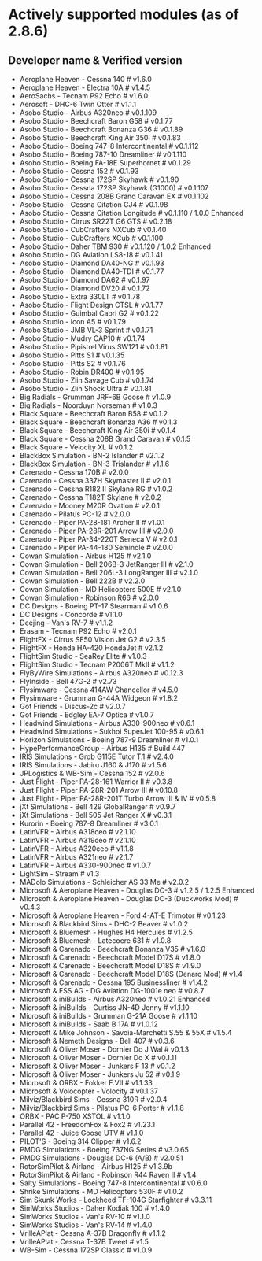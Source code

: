 # Actively supported modules (as of 2.8.6)

## Developer name & Verified version

- Aeroplane Heaven - Cessna 140 # v1.6.0
- Aeroplane Heaven - Electra 10A # v1.4.5
- AeroSachs - Tecnam P92 Echo # v1.6.0
- Aerosoft - DHC-6 Twin Otter # v1.1.1
- Asobo Studio - Airbus A320neo # v0.1.109
- Asobo Studio - Beechcraft Baron G58 # v0.1.77
- Asobo Studio - Beechcraft Bonanza G36 # v0.1.89
- Asobo Studio - Beechcraft King Air 350i # v0.1.83
- Asobo Studio - Boeing 747-8 Intercontinental # v0.1.112
- Asobo Studio - Boeing 787-10 Dreamliner # v0.1.110
- Asobo Studio - Boeing FA-18E Superhornet # v0.1.29
- Asobo Studio - Cessna 152 # v0.1.93
- Asobo Studio - Cessna 172SP Skyhawk # v0.1.90
- Asobo Studio - Cessna 172SP Skyhawk (G1000) # v0.1.107
- Asobo Studio - Cessna 208B Grand Caravan EX # v0.1.102
- Asobo Studio - Cessna Citation CJ4 # v0.1.98
- Asobo Studio - Cessna Citation Longitude # v0.1.110 / 1.0.0 Enhanced
- Asobo Studio - Cirrus SR22T G6 GTS # v0.2.18
- Asobo Studio - CubCrafters NXCub # v0.1.40
- Asobo Studio - CubCrafters XCub # v0.1.100
- Asobo Studio - Daher TBM 930 # v0.1.120 / 1.0.2 Enhanced
- Asobo Studio - DG Aviation LS8-18 # v0.1.41
- Asobo Studio - Diamond DA40-NG # v0.1.93
- Asobo Studio - Diamond DA40-TDI # v0.1.77
- Asobo Studio - Diamond DA62 # v0.1.97
- Asobo Studio - Diamond DV20 # v0.1.72
- Asobo Studio - Extra 330LT # v0.1.78
- Asobo Studio - Flight Design CTSL # v0.1.77
- Asobo Studio - Guimbal Cabri G2 # v0.1.22
- Asobo Studio - Icon A5 # v0.1.79
- Asobo Studio - JMB VL-3 Sprint # v0.1.71
- Asobo Studio - Mudry CAP10 # v0.1.74
- Asobo Studio - Pipistrel Virus SW121 # v0.1.81
- Asobo Studio - Pitts S1 # v0.1.35
- Asobo Studio - Pitts S2 # v0.1.76
- Asobo Studio - Robin DR400 # v0.1.95
- Asobo Studio - Zlin Savage Cub # v0.1.74
- Asobo Studio - Zlin Shock Ultra # v0.1.81
- Big Radials - Grumman JRF-6B Goose # v1.0.9
- Big Radials - Noorduyn Norseman # v1.0.3
- Black Square - Beechcraft Baron B58 # v0.1.2
- Black Square - Beechcraft Bonanza A36 # v0.1.3
- Black Square - Beechcraft King Air 350i # v0.1.4
- Black Square - Cessna 208B Grand Caravan # v0.1.5
- Black Square - Velocity XL # v0.1.2
- BlackBox Simulation - BN-2 Islander # v2.1.2
- BlackBox Simulation - BN-3 Trislander # v1.1.6
- Carenado - Cessna 170B # v2.0.0
- Carenado - Cessna 337H Skymaster II # v2.0.1
- Carenado - Cessna R182 II Skylane RG # v1.0.2
- Carenado - Cessna T182T Skylane # v2.0.2
- Carenado - Mooney M20R Ovation # v2.0.1
- Carenado - Pilatus PC-12 # v2.0.0
- Carenado - Piper PA-28-181 Archer II # v1.0.1
- Carenado - Piper PA-28R-201 Arrow III # v2.0.0
- Carenado - Piper PA-34-220T Seneca V # v2.0.1
- Carenado - Piper PA-44-180 Seminole # v2.0.0
- Cowan Simulation - Airbus H125 # v2.1.0
- Cowan Simulation - Bell 206B-3 JetRanger III # v2.1.0
- Cowan Simulation - Bell 206L-3 LongRanger III # v2.1.0
- Cowan Simulation - Bell 222B # v2.2.0
- Cowan Simulation - MD Helicopters 500E # v2.1.0
- Cowan Simulation - Robinson R66 # v2.0.0
- DC Designs - Boeing PT-17 Stearman # v1.0.6
- DC Designs - Concorde # v1.1.0
- Deejing - Van's RV-7 # v1.1.2
- Erasam - Tecnam P92 Echo # v2.0.1
- FlightFX - Cirrus SF50 Vision Jet G2 # v2.3.5
- FlightFX - Honda HA-420 HondaJet # v2.1.2
- FlightSim Studio - SeaRey Elite # v1.0.3
- FlightSim Studio - Tecnam P2006T MkII # v1.1.2
- FlyByWire Simulations - Airbus A320neo # v0.12.3
- FlyInside - Bell 47G-2 # v2.73
- Flysimware - Cessna 414AW Chancellor # v4.5.0
- Flysimware - Grumman G-44A Widgeon # v1.8.2
- Got Friends - Discus-2c # v2.0.7
- Got Friends - Edgley EA-7 Optica # v1.0.7
- Headwind Simulations - Airbus A330-900neo # v0.6.1
- Headwind Simulations - Sukhoi SuperJet 100-95 # v0.6.1
- Horizon Simulations - Boeing 787-9 Dreamliner # v1.0.1
- HypePerformanceGroup - Airbus H135 # Build 447
- IRIS Simulations - Grob G115E Tutor T.1 # v2.4.0
- IRIS Simulations - Jabiru J160 & J170 # v1.5.6
- JPLogistics & WB-Sim - Cessna 152 # v2.0.6
- Just Flight - Piper PA-28-161 Warrior II # v0.3.8
- Just Flight - Piper PA-28R-201 Arrow III # v0.10.8
- Just Flight - Piper PA-28R-201T Turbo Arrow III & IV # v0.5.8
- jXt Simulations - Bell 429 GlobalRanger # v0.9.7
- jXt Simulations - Bell 505 Jet Ranger X # v0.3.1
- Kurorin - Boeing 787-8 Dreamliner # v3.0.1
- LatinVFR - Airbus A318ceo # v2.1.10
- LatinVFR - Airbus A319ceo # v2.1.10
- LatinVFR - Airbus A320ceo # v1.1.8
- LatinVFR - Airbus A321neo # v2.1.7
- LatinVFR - Airbus A330-900neo # v1.0.7
- LightSim - Stream # v1.3
- MADolo Simulations - Schleicher AS 33 Me # v2.0.2
- Microsoft & Aeroplane Heaven - Douglas DC-3 # v1.2.5 / 1.2.5 Enhanced
- Microsoft & Aeroplane Heaven - Douglas DC-3 (Duckworks Mod) # v0.4.3
- Microsoft & Aeroplane Heaven - Ford 4-AT-E Trimotor # v0.1.23
- Microsoft & Blackbird Sims - DHC-2 Beaver # v1.0.2
- Microsoft & Bluemesh - Hughes H4 Hercules # v1.2.5
- Microsoft & Bluemesh - Latecoere 631 # v1.0.8
- Microsoft & Carenado - Beechcraft Bonanza V35 # v1.6.0
- Microsoft & Carenado - Beechcraft Model D17S # v1.8.0
- Microsoft & Carenado - Beechcraft Model D18S # v1.9.0
- Microsoft & Carenado - Beechcraft Model D18S (Denarq Mod) # v1.4
- Microsoft & Carenado - Cessna 195 Businessliner # v1.4.2
- Microsoft & FSS AG - DG Aviation DG-1001e neo # v0.8.7
- Microsoft & iniBuilds - Airbus A320neo # v1.0.21 Enhanced
- Microsoft & iniBuilds - Curtiss JN-4D Jenny # v1.1.10
- Microsoft & iniBuilds - Grumman G-21A Goose # v1.1.10
- Microsoft & iniBuilds - Saab B 17A # v1.0.12
- Microsoft & Mike Johnson - Savoia-Marchetti S.55 & 55X # v1.5.4
- Microsoft & Nemeth Designs - Bell 407 # v0.3.6
- Microsoft & Oliver Moser - Dornier Do J Wal # v0.1.3
- Microsoft & Oliver Moser - Dornier Do X # v0.1.11
- Microsoft & Oliver Moser - Junkers F 13 # v0.1.2
- Microsoft & Oliver Moser - Junkers Ju 52 # v0.1.9
- Microsoft & ORBX - Fokker F.VII # v1.1.33
- Microsoft & Volocopter - Volocity # v0.1.37
- Milviz/Blackbird Sims - Cessna 310R # v2.0.4
- Milviz/Blackbird Sims - Pilatus PC-6 Porter # v1.1.8
- ORBX - PAC P-750 XSTOL # v1.1.0
- Parallel 42 - FreedomFox & Fox2 # v1.23.1
- Parallel 42 - Juice Goose UTV # v1.1.0
- PILOT'S - Boeing 314 Clipper # v1.6.2
- PMDG Simulations - Boeing 737NG Series # v3.0.65
- PMDG Simulations - Douglas DC-6 (A/B) # v2.0.51
- RotorSimPilot & Airland - Airbus H125 # v1.3.9b
- RotorSimPilot & Airland - Robinson R44 Raven II # v1.4
- Salty Simulations - Boeing 747-8 Intercontinental # v0.6.0
- Shrike Simulations - MD Helicopters 530F # v1.0.2
- Sim Skunk Works - Lockheed TF-104G Starfighter # v3.3.11
- SimWorks Studios - Daher Kodiak 100 # v1.4.0
- SimWorks Studios - Van's RV-10 # v1.1.0
- SimWorks Studios - Van's RV-14 # v1.4.0
- VrilleAPlat - Cessna A-37B Dragonfly # v1.1.2
- VrilleAPlat - Cessna T-37B Tweet # v1.5
- WB-Sim - Cessna 172SP Classic # v1.0.9